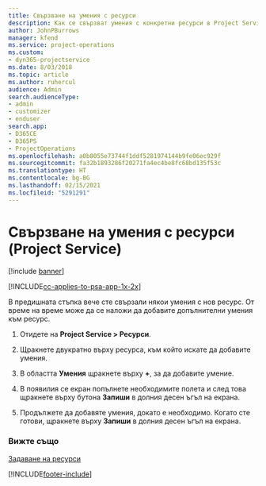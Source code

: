 ```yaml
---
title: Свързване на умения с ресурси
description: Как се свързват умения с конкретни ресурси в Project Service
author: JohnPBurrows
manager: kfend
ms.service: project-operations
ms.custom:
- dyn365-projectservice
ms.date: 8/03/2018
ms.topic: article
ms.author: ruhercul
audience: Admin
search.audienceType:
- admin
- customizer
- enduser
search.app:
- D365CE
- D365PS
- ProjectOperations
ms.openlocfilehash: a0b8055e73744f1ddf5281974144b9fe06ec929f
ms.sourcegitcommit: fa32b1893286f20271fa4ec4be8fc68bd135f53c
ms.translationtype: HT
ms.contentlocale: bg-BG
ms.lasthandoff: 02/15/2021
ms.locfileid: "5291291"
---
```

# <a name="associate-skills-with-resources-project-service"></a>Свързване на умения с ресурси (Project Service)

[!include [banner](../includes/psa-now-project-operations.md)]

[!INCLUDE[cc-applies-to-psa-app-1x-2x](../includes/cc-applies-to-psa-app-1x-2x.md)]

В предишната стъпка вече сте свързали някои умения с нов ресурс. От време на време може да се наложи да добавите допълнителни умения към ресурс.  
  
1.  Отидете на **Project Service > Ресурси**.  
  
2.  Щракнете двукратно върху ресурса, към който искате да добавите умения.  
  
3.  В областта **Умения** щракнете върху **+**, за да добавите умение.  
  
4.  В появилия се екран попълнете необходимите полета и след това щракнете върху бутона **Запиши** в долния десен ъгъл на екрана.  
  
5.  Продължете да добавяте умения, докато е необходимо. Когато сте готови, щракнете върху **Запиши** в долния десен ъгъл на екрана.  
  
### <a name="see-also"></a>Вижте също  
 [Задаване на ресурси](../psa/set-up-resources.md)


[!INCLUDE[footer-include](../includes/footer-banner.md)]